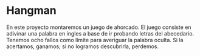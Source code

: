 # Hangman
En este proyecto montaremos un juego de ahorcado.
El juego consiste en adivinar una palabra en íngles a base de ir probando letras del abecedario. Tenemos ocho fallos como límite para averiguar la palabra oculta. Si la acertamos, ganamos; si no logramos descubrirla, perdemos.
